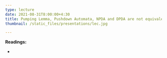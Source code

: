 ```yaml
---
type: lecture
date: 2021-08-31T8:00:00+4:30
title: Pumping Lemma, Pushdown Automata, NPDA and DPDA are not equivalent
thumbnail: /static_files/presentations/lec.jpg

---
```

**Readings:**
- [//]: # "[Lecture Notes 1, Sections 2.6-3.2](http://cs.gmu.edu/~evgenios/teaching/cs600/automata.pdf)"

